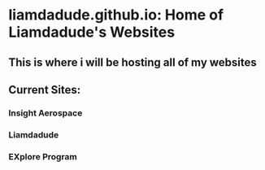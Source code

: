 # liamdadude.github.io: Home of Liamdadude's Websites
## This is where i will be hosting all of my websites


## Current Sites:
### Insight Aerospace
### Liamdadude
### EXplore Program
